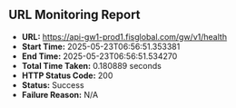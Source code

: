 ## URL Monitoring Report

- **URL:** https://api-gw1-prod1.fisglobal.com/gw/v1/health
- **Start Time:** 2025-05-23T06:56:51.353381
- **End Time:** 2025-05-23T06:56:51.534270
- **Total Time Taken:** 0.180889 seconds
- **HTTP Status Code:** 200
- **Status:** Success
- **Failure Reason:** N/A
